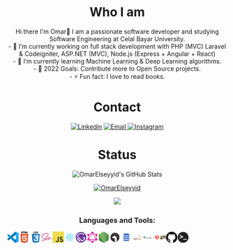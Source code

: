 <div align="center">
<h1>Who I am</h1>
Hi there I'm Omar👋
I am a passionate software developer and studying Software Engineering at Celal Bayar University. 
<br>
- 🔭 I’m currently working on full stack development with PHP (MVC) Laravel & Codeigniter, ASP.NET (MVC), Node.js (Express + Angular + React)<br>
- 🌱 I’m currently learning Machine Learning & Deep Learning algorithms.<br>
- 🥅 2022 Goals: Contribute more to Open Source projects.<br>
- ⚡ Fun fact: I love to read books.<br>

<h1>Contact</h1>


<a href="https://www.linkedin.com/in/mahmud-elseyyid%C3%B6mer-65b99a214/"><img title="Linkedin" src="https://img.shields.io/badge/-Linkedin-c14438?style=flat-square&logo=Linkedin&logoColor=white&link=https://www.linkedin.com/in/cihat-%C5%9Fenel-a9231b6b/"></a>
<a href="mailto:mhmoud.omar3@gmail.com">
<img title="Email" 
src="https://img.shields.io/badge/-mhmoud.omar3@gmail.com-c14438?style=flat-square&logo=Gmail&logoColor=white&link=mailto:mhmoud.omar3@gmail.com">
</a>
<a href="https://www.instagram.com/omar_elseyyid/">
<img title="Instagram" 
src="https://img.shields.io/badge/-omar_elseyyid-c14438?style=flat-square&logo=instagram&logoColor=white">
</a>
<h1>Status</h1>
 <p align="center">
  <img src="https://github-readme-stats.vercel.app/api?username=OmarElseyyid&&show_icons=true&theme=dark&line_height=27&v=5" alt="OmarElseyyid's GitHub Stats" /><br>
 </p>
 <p align="center">
 <a href="https://github.com/OmarElseyyid"><img title="OmarElseyyid" src="https://github-readme-stats.vercel.app/api/top-langs/?username=OmarElseyyid&layout=compact&theme=dark"></a><br>
</p>
  <div  align="center"> <img src="https://activity-graph.herokuapp.com/graph?username=OmarElseyyid&theme=xcode" /></div>

### Languages and Tools:

<img align="left" alt="Visual Studio Code" width="26px" src="https://raw.githubusercontent.com/github/explore/80688e429a7d4ef2fca1e82350fe8e3517d3494d/topics/visual-studio-code/visual-studio-code.png" />
<img align="left" alt="HTML5" width="26px" src="https://raw.githubusercontent.com/github/explore/80688e429a7d4ef2fca1e82350fe8e3517d3494d/topics/html/html.png" />
<img align="left" alt="CSS3" width="26px" src="https://raw.githubusercontent.com/github/explore/80688e429a7d4ef2fca1e82350fe8e3517d3494d/topics/css/css.png" />
<img align="left" alt="Sass" width="26px" src="https://raw.githubusercontent.com/github/explore/80688e429a7d4ef2fca1e82350fe8e3517d3494d/topics/sass/sass.png" />
<img align="left" alt="JavaScript" width="26px" src="https://raw.githubusercontent.com/github/explore/80688e429a7d4ef2fca1e82350fe8e3517d3494d/topics/javascript/javascript.png" />
<img align="left" alt="React" width="26px" src="https://raw.githubusercontent.com/github/explore/80688e429a7d4ef2fca1e82350fe8e3517d3494d/topics/react/react.png" />
<img align="left" alt="Gatsby" width="26px" src="https://raw.githubusercontent.com/github/explore/e94815998e4e0713912fed477a1f346ec04c3da2/topics/gatsby/gatsby.png" />
<img align="left" alt="GraphQL" width="26px" src="https://raw.githubusercontent.com/github/explore/80688e429a7d4ef2fca1e82350fe8e3517d3494d/topics/graphql/graphql.png" />
<img align="left" alt="Node.js" width="26px" src="https://raw.githubusercontent.com/github/explore/80688e429a7d4ef2fca1e82350fe8e3517d3494d/topics/nodejs/nodejs.png" />
<img align="left" alt="Deno" width="26px" src="https://raw.githubusercontent.com/github/explore/361e2821e2dea67711cde99c9c40ed357061cf27/topics/deno/deno.png" />
<img align="left" alt="SQL" width="26px" src="https://raw.githubusercontent.com/github/explore/80688e429a7d4ef2fca1e82350fe8e3517d3494d/topics/sql/sql.png" />
<img align="left" alt="MySQL" width="26px" src="https://raw.githubusercontent.com/github/explore/80688e429a7d4ef2fca1e82350fe8e3517d3494d/topics/mysql/mysql.png" />
<img align="left" alt="MongoDB" width="26px" src="https://raw.githubusercontent.com/github/explore/80688e429a7d4ef2fca1e82350fe8e3517d3494d/topics/mongodb/mongodb.png" />
<img align="left" alt="Git" width="26px" src="https://raw.githubusercontent.com/github/explore/80688e429a7d4ef2fca1e82350fe8e3517d3494d/topics/git/git.png" />
<img align="left" alt="GitHub" width="26px" src="https://raw.githubusercontent.com/github/explore/78df643247d429f6cc873026c0622819ad797942/topics/github/github.png" />
<img align="left" alt="Terminal" width="26px" src="https://raw.githubusercontent.com/github/explore/80688e429a7d4ef2fca1e82350fe8e3517d3494d/topics/terminal/terminal.png" />

<br />
<br />




<!--
**OmarElseyyid/OmarElseyyid** is a ✨ _special_ ✨ repository because its `README.md` (this file) appears on your GitHub profile.

Here are some ideas to get you started:

- 🔭 I’m currently working on ...
- 🌱 I’m currently learning ...
- 👯 I’m looking to collaborate on ...
- 🤔 I’m looking for help with ...
- 💬 Ask me about ...
- 📫 How to reach me: ...
- 😄 Pronouns: ...
- ⚡ Fun fact: ...
-->
